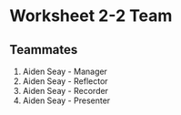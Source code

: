 # Worksheet 2-2 Team
## Teammates
1. Aiden Seay - Manager
2. Aiden Seay - Reflector
3. Aiden Seay - Recorder
4. Aiden Seay - Presenter
